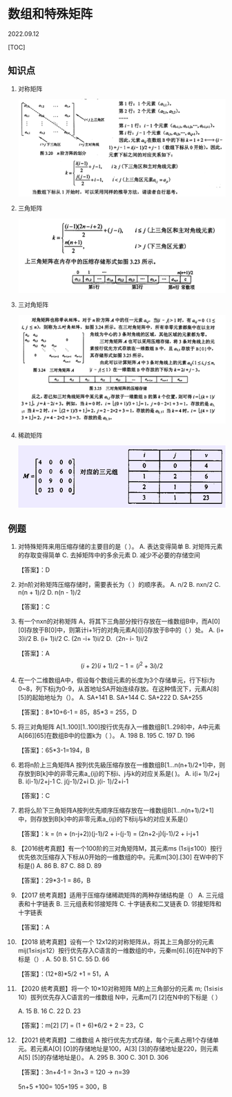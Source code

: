 # 数组和特殊矩阵
2022.09.12

[TOC]

## 知识点

1. 对称矩阵

   ![截屏2022-09-12 下午3.22.17](./resources/对称矩阵.png)

2. 三角矩阵

   ![截屏2022-09-12 下午3.23.29](./resources/三角矩阵.png)

3. 三对角矩阵

   ![截屏2022-09-12 下午3.24.41](resources/三对角矩阵.png)

4. 稀疏矩阵

   ![速抠图 (1)](resources/稀疏矩阵.png)

## 例题

1. 对特殊矩阵来用压缩存储的主要目的是（ ）。
   A. 表达变得简单
   B. 对矩阵元素的存取变得简单
   C. 去掉矩阵中的多余元素
   D. 减少不必要的存储空间

   【答案】：D

2. 对n阶对称矩阵压缩存储时，需要表长为（ ）的顺序表。
   A. n/2
   B. nxn/2
   C. n(n + 1)/2
   D. n(n - 1)/2

   【答案】：C

3. 有一个nxn的对称矩阵 A，将其下三角部分按行存放在一维数组B中，而A\[0\]\[0\]存放于B[0]中，则第计i+1行的对角元素A\[i\]\[i\]存放于B中的（ ）处。
   A. (i+ 3)i/2
   B. (i+ 1)i/2
   C. (2n -i+ 1)i/2
   D.（2n- i- 1)i/2

   【答案】：A
   $$
   (i+2)(i+1)/2-1=(i^2+3i)/2
   $$

4. 在一个二维数组A中，假设每个数组元素的长度为3个存储单元，行下标i为 0~8，列下标j为0-9，从首地址SA开始连续存放。在这种情況下，元素A\[8\]\[5\]的起始地址为（）。
   A. SA+141
   B. SA+144
   C. SA+222
   D. SA+255

   【答案】：8\*10+6-1 = 85，85\*3 = 255，D

5. 将三对角矩阵 A\[1..100\]\[1..100\]按行优先存入一维数组B\[1..298\]中，A中元素A\[66\]\[65\]在数组B中的位置k为（ ）。
   A. 198
   B. 195
   C. 197
   D. 196

   【答案】：65\*3-1=194，B

6. 若将n阶上三角矩阵A 按列优先級压缩存放在一维数组B[1...n(n+1)/2+1]中，则存放到B\[k\]中的非零元素a\_{ij}的下标i、j与k的对应关系是( )。
   A. i(i+ 1)/2+j
   B. i(i-1)/2+j-1
   C. j(j-1)/2+i
   D. j(i- 1)/2+i-1

   【答案】：C

7. 若将么阶下三角矩阵A按列优先顺序压缩存放在一维数组B[1...n(n+1)/2+1]中，则存放到B[k]中的非零元素a\_{ij}的下标ij与k的对应关系是(）

   【答案】：k = (n + (n-j+2))(j-1)/2 + i-(j-1) = (2n+2-j)(j-1)/2 + i-j+1 

8. 【2016统考真题】有一个100阶的三对角矩阵M，其元素ms (1≤ij≤100）按行优先依次压缩存入下标从0开始的一维数组的中。元素m[30].[30] 在W中的下标是()
   A. 86
   B. 87
   C. 88
   D. 89

   【答案】：29\*3-1 = 86，B

9. 【2017 统考真题】适用于压缩存储稀疏矩阵的两种存储结构是（）
   A. 三元组表和十字链表
   B. 三元组表和邻接矩阵
   C. 十字链表和二叉链表
   D. 邻接矩阵和十字链表

   【答案】：A

10. 【2018 統考真题】设有一个 12x12的对称矩阵从，将其上三角部分的元素mij(1≤i≤j≤12）按行优先存入C语言的一维数组的中，元秦m[6].[6]在N中的下标是（）.
    A. 50
    B. 51
    C. 55
    D. 66

    【答案】：(12+8)\*5/2 +1 = 51，A

11. 【2020 统考真题】将一个 10×10对称短阵 M的上三角部分的元素 m; (1≤i≤i≤ 10）拔列优先存入C语言的一维数组 N中，元素m[7] [2]在N中的下标是（ ）

    A. 15
    B. 16
    C. 22
    D. 23

    【答案】：m[2] [7] = (1 + 6)\*6/2 + 2 = 23，C

12. 【2021 统考真题】二维数组 A 按行优先方式存储，每个元素占用1个存储单元。若元素A[O] [O]的存储地址是100，A[3] [3]的存储地址是220，则元素 A[5] [5]的存储地址是(）。
    A. 295
    B. 300
    C. 301
    D. 306

    【答案】：3n+4-1 = 3n+3 = 120 -> n=39

    5n+5 +100=  105+195 = 300，B